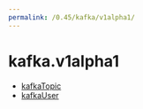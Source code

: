 ```yaml
---
permalink: /0.45/kafka/v1alpha1/
---
```


# kafka.v1alpha1



* [kafkaTopic](kafkaTopic.md)
* [kafkaUser](kafkaUser.md)